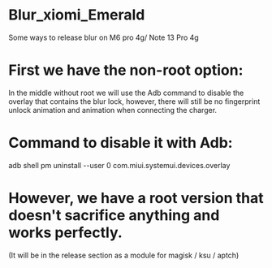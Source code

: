 # Blur_xiomi_Emerald
Some ways to release blur on M6 pro 4g/ Note 13 Pro 4g


# First we have the non-root option:
In the middle without root we will use the Adb command to disable the overlay that contains the blur lock, however, there will still be no fingerprint unlock animation and animation when connecting the charger. 
# Command to disable it with Adb:
adb shell pm uninstall --user 0 com.miui.systemui.devices.overlay

# However, we have a root version that doesn't sacrifice anything and works perfectly.

(It will be in the release section as a module for magisk / ksu / aptch)
